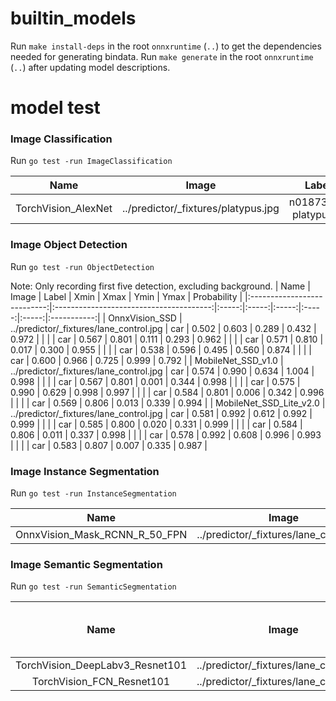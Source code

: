 # builtin_models

Run `make install-deps` in the root `onnxruntime` (`..`) to get the dependencies needed for generating bindata.
Run `make generate` in the root `onnxruntime` (`..`) after updating model descriptions.

# model test
### Image Classification
Run `go test -run ImageClassification`

| Name                        | Image                               | Label                  | Score       |
|:---------------------------:|:-----------------------------------:|:----------------------:|:-----------:|
| TorchVision_AlexNet         | ../predictor/_fixtures/platypus.jpg | n01873310 platypus ... | 15.774      |

### Image Object Detection
Run `go test -run ObjectDetection`

Note: Only recording first five detection, excluding background.
| Name                        | Image                                   | Label | Xmin  | Xmax  | Ymin  | Ymax  | Probability |
|:---------------------------:|:---------------------------------------:|:-----:|:-----:|:-----:|:-----:|:-----:|:-----------:|
| OnnxVision_SSD              | ../predictor/_fixtures/lane_control.jpg | car   | 0.502 | 0.603 | 0.289 | 0.432 | 0.972       |
|                             |                                         | car   | 0.567 | 0.801 | 0.111 | 0.293 | 0.962       |
|                             |                                         | car   | 0.571 | 0.810 | 0.017 | 0.300 | 0.955       |
|                             |                                         | car   | 0.538 | 0.596 | 0.495 | 0.560 | 0.874       |
|                             |                                         | car   | 0.600 | 0.966 | 0.725 | 0.999 | 0.792       |
| MobileNet_SSD_v1.0          | ../predictor/_fixtures/lane_control.jpg | car   | 0.574 | 0.990 | 0.634 | 1.004 | 0.998       |
|                             |                                         | car   | 0.567 | 0.801 | 0.001 | 0.344 | 0.998       |
|                             |                                         | car   | 0.575 | 0.990 | 0.629 | 0.998 | 0.997       |
|                             |                                         | car   | 0.584 | 0.801 | 0.006 | 0.342 | 0.996       |
|                             |                                         | car   | 0.569 | 0.806 | 0.013 | 0.339 | 0.994       |
| MobileNet_SSD_Lite_v2.0     | ../predictor/_fixtures/lane_control.jpg | car   | 0.581 | 0.992 | 0.612 | 0.992 | 0.999       |
|                             |                                         | car   | 0.585 | 0.800 | 0.020 | 0.331 | 0.999       |
|                             |                                         | car   | 0.584 | 0.806 | 0.011 | 0.337 | 0.998       |
|                             |                                         | car   | 0.578 | 0.992 | 0.608 | 0.996 | 0.993       |
|                             |                                         | car   | 0.583 | 0.807 | 0.007 | 0.335 | 0.987       |

### Image Instance Segmentation
Run `go test -run InstanceSegmentation`

| Name                          | Image                                   | Label | Probability |
|:-----------------------------:|:---------------------------------------:|:-----:|:-----------:|
| OnnxVision_Mask_RCNN_R_50_FPN | ../predictor/_fixtures/lane_control.jpg | car   | 0.993       |

### Image Semantic Segmentation
Run `go test -run SemanticSegmentation`

| Name                            | Image                                   | label at bottom-right corner |
|:-------------------------------:|:---------------------------------------:|:----------------------------:|
| TorchVision_DeepLabv3_Resnet101 | ../predictor/_fixtures/lane_control.jpg | 7 (car)                      |
| TorchVision_FCN_Resnet101       | ../predictor/_fixtures/lane_control.jpg | 7 (car)                      |
